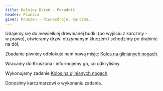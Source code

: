 ```yaml
---
title: Kolejny Dzień - Poradnik
header: Piwnica
giver: Kruszon - Piwnezdroje, Karczma.
---
```

Udajemy się do niewielkiej drewnianej budki (po wyjściu z&nbsp;karczmy - w&nbsp;prawo), otwieramy drzwi otrzymanym kluczem i&nbsp;schodzimy po drabinie na dół.

Zbadanie piwnicy odblokuje nam nową misję: <a href="../kolos-na-glinianych-nogach">Kolos na glinianych nogach</a>.

Wracamy do Kruszona i&nbsp;informujemy go, co odkryliśmy.

Wykonujemy zadanie <a href="../kolos-na-glinianych-nogach">Kolos na glinianych nogach</a>.

Donosimy karczmarzowi o&nbsp;wykonaniu zadania.